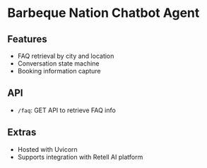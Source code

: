 # Barbeque Nation Chatbot Agent

## Features
- FAQ retrieval by city and location
- Conversation state machine
- Booking information capture

## API
- `/faq`: GET API to retrieve FAQ info

## Extras
- Hosted with Uvicorn
- Supports integration with Retell AI platform
